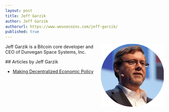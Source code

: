 ```yaml
---
layout: post
title: Jeff Garzik
author: Jeff Garzik
authorurl: https://www.weusecoins.com/jeff-garzik/
published: true
---
```


<img src="/images/jeff-garzik.png" alt="Jeff Garzik" align="right">Jeff Garzik is a Bitcoin core developer and CEO of Dunvegan Space Systems, Inc.
<p>
<p>
<p>
## Articles by Jeff Garzik
<ul>
<li><a href="/making-decentralized-economic-policy/">Making Decentralized Economic Policy</a></li>
</ul>